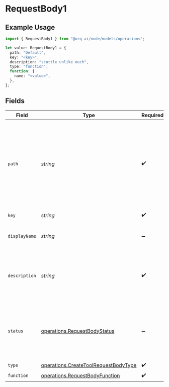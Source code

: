 # RequestBody1

## Example Usage

```typescript
import { RequestBody1 } from "@orq-ai/node/models/operations";

let value: RequestBody1 = {
  path: "Default",
  key: "<key>",
  description: "scuttle unlike ouch",
  type: "function",
  function: {
    name: "<value>",
  },
};
```

## Fields

| Field                                                                                                                                                                                                                                                                                          | Type                                                                                                                                                                                                                                                                                           | Required                                                                                                                                                                                                                                                                                       | Description                                                                                                                                                                                                                                                                                    | Example                                                                                                                                                                                                                                                                                        |
| ---------------------------------------------------------------------------------------------------------------------------------------------------------------------------------------------------------------------------------------------------------------------------------------------- | ---------------------------------------------------------------------------------------------------------------------------------------------------------------------------------------------------------------------------------------------------------------------------------------------- | ---------------------------------------------------------------------------------------------------------------------------------------------------------------------------------------------------------------------------------------------------------------------------------------------- | ---------------------------------------------------------------------------------------------------------------------------------------------------------------------------------------------------------------------------------------------------------------------------------------------- | ---------------------------------------------------------------------------------------------------------------------------------------------------------------------------------------------------------------------------------------------------------------------------------------------- |
| `path`                                                                                                                                                                                                                                                                                         | *string*                                                                                                                                                                                                                                                                                       | :heavy_check_mark:                                                                                                                                                                                                                                                                             | Entity storage path in the format: `project/folder/subfolder/...`<br/><br/>The first element identifies the project, followed by nested folders (auto-created as needed).<br/><br/>With project-based API keys, the first element is treated as a folder name, as the project is predetermined by the API key. | Default                                                                                                                                                                                                                                                                                        |
| `key`                                                                                                                                                                                                                                                                                          | *string*                                                                                                                                                                                                                                                                                       | :heavy_check_mark:                                                                                                                                                                                                                                                                             | Unique key of the tool as it will be displayed in the UI                                                                                                                                                                                                                                       |                                                                                                                                                                                                                                                                                                |
| `displayName`                                                                                                                                                                                                                                                                                  | *string*                                                                                                                                                                                                                                                                                       | :heavy_minus_sign:                                                                                                                                                                                                                                                                             | The name of the tool as it will be displayed in the UI. This is optional and if not provided, the `key` will be used.                                                                                                                                                                          |                                                                                                                                                                                                                                                                                                |
| `description`                                                                                                                                                                                                                                                                                  | *string*                                                                                                                                                                                                                                                                                       | :heavy_check_mark:                                                                                                                                                                                                                                                                             | A description of the tool, used by the model to choose when and how to call the tool. We do recommend using the `description` field as accurate as possible to give enough context to the model to make the right decision.                                                                    |                                                                                                                                                                                                                                                                                                |
| `status`                                                                                                                                                                                                                                                                                       | [operations.RequestBodyStatus](../../models/operations/requestbodystatus.md)                                                                                                                                                                                                                   | :heavy_minus_sign:                                                                                                                                                                                                                                                                             | The status of the tool. `Live` is the latest version of the tool. `Draft` is a version that is not yet published. `Pending` is a version that is pending approval. `Published` is a version that was live and has been replaced by a new version.                                              |                                                                                                                                                                                                                                                                                                |
| `type`                                                                                                                                                                                                                                                                                         | [operations.CreateToolRequestBodyType](../../models/operations/createtoolrequestbodytype.md)                                                                                                                                                                                                   | :heavy_check_mark:                                                                                                                                                                                                                                                                             | N/A                                                                                                                                                                                                                                                                                            |                                                                                                                                                                                                                                                                                                |
| `function`                                                                                                                                                                                                                                                                                     | [operations.RequestBodyFunction](../../models/operations/requestbodyfunction.md)                                                                                                                                                                                                               | :heavy_check_mark:                                                                                                                                                                                                                                                                             | N/A                                                                                                                                                                                                                                                                                            |                                                                                                                                                                                                                                                                                                |